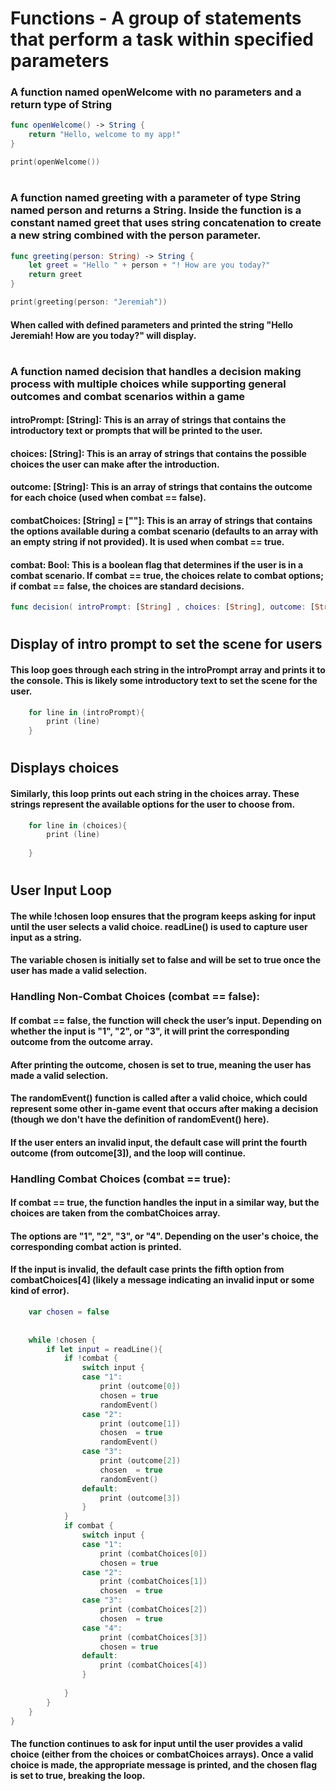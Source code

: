 # Functions - A group of statements that perform a task within specified parameters
### A function named openWelcome with no parameters and a return type of String
```Swift
func openWelcome() -> String {
    return "Hello, welcome to my app!"
}

print(openWelcome())
```
#
### A function named greeting with a parameter of type String named person and returns a String. Inside the function is a constant named greet that uses string concatenation to create a new string combined with the person parameter.
```Swift
func greeting(person: String) -> String {
    let greet = "Hello " + person + "! How are you today?"
    return greet
}

print(greeting(person: "Jeremiah"))
```
#### When called with defined parameters and printed the string "Hello Jeremiah! How are you today?" will display.
#
### A function named decision that handles a decision making process with multiple choices while supporting general outcomes and combat scenarios within a game

#### introPrompt: [String]: This is an array of strings that contains the introductory text or prompts that will be printed to the user.
#### choices: [String]: This is an array of strings that contains the possible choices the user can make after the introduction.
#### outcome: [String]: This is an array of strings that contains the outcome for each choice (used when combat == false).
#### combatChoices: [String] = [""]: This is an array of strings that contains the options available during a combat scenario (defaults to an array with an empty string if not provided). It is used when combat == true.
#### combat: Bool: This is a boolean flag that determines if the user is in a combat scenario. If combat == true, the choices relate to combat options; if combat == false, the choices are standard decisions.
```Swift
func decision( introPrompt: [String] , choices: [String], outcome: [String], combatChoices: [String] = [""], combat: Bool ){
```
#
## Display of intro prompt to set the scene for users
#### This loop goes through each string in the introPrompt array and prints it to the console. This is likely some introductory text to set the scene for the user.
```Swift
    for line in (introPrompt){
        print (line)
    }
```
#
## Displays choices
#### Similarly, this loop prints out each string in the choices array. These strings represent the available options for the user to choose from.
```Swift
    for line in (choices){
        print (line)
    
    }
```
#
## User Input Loop
#### The while !chosen loop ensures that the program keeps asking for input until the user selects a valid choice. readLine() is used to capture user input as a string.
#### The variable chosen is initially set to false and will be set to true once the user has made a valid selection.
### Handling Non-Combat Choices (combat == false):
#### If combat == false, the function will check the user’s input. Depending on whether the input is "1", "2", or "3", it will print the corresponding outcome from the outcome array.
#### After printing the outcome, chosen is set to true, meaning the user has made a valid selection.
#### The randomEvent() function is called after a valid choice, which could represent some other in-game event that occurs after making a decision (though we don't have the definition of randomEvent() here).
#### If the user enters an invalid input, the default case will print the fourth outcome (from outcome[3]), and the loop will continue.
### Handling Combat Choices (combat == true):
#### If combat == true, the function handles the input in a similar way, but the choices are taken from the combatChoices array.
#### The options are "1", "2", "3", or "4". Depending on the user's choice, the corresponding combat action is printed.
#### If the input is invalid, the default case prints the fifth option from combatChoices[4] (likely a message indicating an invalid input or some kind of error).
```Swift
    var chosen = false
    
    
    while !chosen {
        if let input = readLine(){
            if !combat {
                switch input {
                case "1":
                    print (outcome[0])
                    chosen = true
                    randomEvent()
                case "2":
                    print (outcome[1])
                    chosen  = true
                    randomEvent()
                case "3":
                    print (outcome[2])
                    chosen  = true
                    randomEvent()
                default:
                    print (outcome[3])
                }
            }
            if combat {
                switch input {
                case "1":
                    print (combatChoices[0])
                    chosen = true
                case "2":
                    print (combatChoices[1])
                    chosen  = true
                case "3":
                    print (combatChoices[2])
                    chosen  = true
                case "4":
                    print (combatChoices[3])
                    chosen = true
                default:
                    print (combatChoices[4])
                }
                
            }
        }
    }
}
```
#### The function continues to ask for input until the user provides a valid choice (either from the choices or combatChoices arrays). Once a valid choice is made, the appropriate message is printed, and the chosen flag is set to true, breaking the loop.
#
